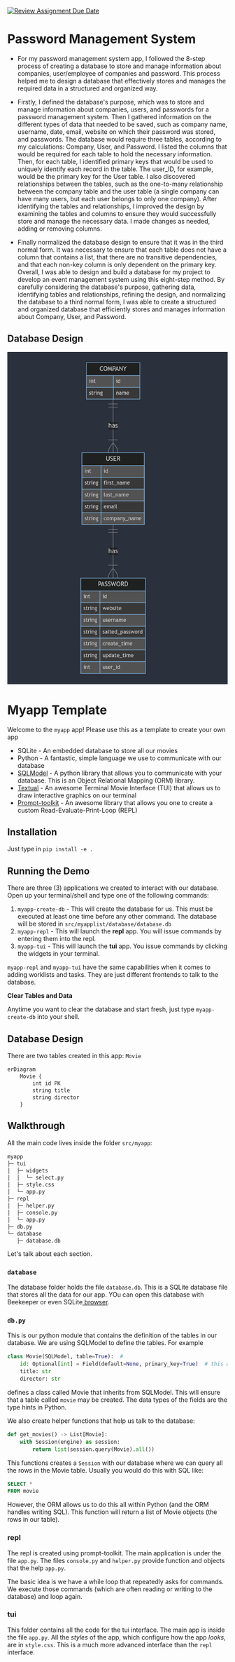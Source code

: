 [![Review Assignment Due Date](https://classroom.github.com/assets/deadline-readme-button-24ddc0f5d75046c5622901739e7c5dd533143b0c8e959d652212380cedb1ea36.svg)](https://classroom.github.com/a/8TvOoJPN)

# Password Management System
- For my password management system app, I followed the 8-step process of creating a database to store and manage information about companies, user/employee of companies and password. This process helped me to design a database that effectively stores and manages the required data in a structured and organized way. 
- Firstly, I defined the database's purpose, which was to store and manage information about companies, users, and passwords for a password management system. Then I gathered information on the different types of data that needed to be saved, such as company name, username, date, email, website on which their password was stored, and passwords. The database would require three tables, according to my calculations: Company, User, and Password. I listed the columns that would be required for each table to hold the necessary information. 
Then, for each table, I identified primary keys that would be used to uniquely identify each record in the table. The user_ID, for example, would be the primary key for the User table. I also discovered relationships between the tables, such as the one-to-many relationship between the company table and the user table (a single company can have many users, but each user belongs to only one company). After identifying the tables and relationships, I improved the design by examining the tables and columns to ensure they would successfully store and manage the necessary data. I made changes as needed, adding or removing columns.

- Finally normalized the database design to ensure that it was in the third normal form. It was necessary to ensure that each table does not have a column that contains a list, that there are no transitive dependencies, and that each non-key column is only dependent on the primary key. Overall, I was able to design and build a database for my project to develop an event management system using this eight-step method. By carefully considering the database's purpose, gathering data, identifying tables and relationships, refining the design, and normalizing the database to a third normal form, I was able to create a structured and organized database that efficiently stores and manages information about Company, User, and Password.

## Database Design

![ERDiagram](Screenshot%202023-04-25%20at%2022-11-29%20Online%20FlowChart%20&%20Diagrams%20Editor%20-%20Mermaid%20Live%20Editor.png)
# Myapp Template


Welcome to the `myapp` app! Please use this as a template to create your own app

- SQLite - An embedded database to store all our movies
- Python - A fantastic, simple language we use to communicate with our database
- [SQLModel](https://sqlmodel.tiangolo.com/) - A python library that allows you to communicate with your database. This is an Object Relational Mapping (ORM) library.
- [Textual](https://textual.textualize.io/) - An awesome Terminal Movie Interface (TUI) that allows us to draw interactive graphics on our terminal
- [Prompt-toolkit](https://github.com/prompt-toolkit/python-prompt-toolkit) - An awesome library that allows you one to create a custom Read-Evaluate-Print-Loop (REPL) 


## Installation

Just type in `pip install -e .`
## Running the Demo

There are three (3) applications we created to interact with our database. Open up your terminal/shell and type one of the following commands:

1. `myapp-create-db` - This will create the database for us. This must be executed at least one time before any other command. The database will be stored in `src/myapplist/database/database.db`
2. `myapp-repl` - This will launch the **repl** app. You will issue commands by entering them into the repl.
3. `myapp-tui` - This will launch the **tui** app. You issue commands by clicking the widgets in your terminal.


`myapp-repl` and `myapp-tui` have the same capabilities when it comes to adding worklists and tasks. They are just different frontends to talk to the database. 

**Clear Tables and Data**

Anytime you want to clear the database and start fresh, just type `myapp-create-db` into your shell.

## Database Design

There are two tables created in this app: `Movie`

```mermaid
erDiagram
    Movie {
        int id PK
        string title
        string director
    }
```

## Walkthrough

All the main code lives inside the folder `src/myapp`:

```
myapp
├─ tui
│  ├─ widgets
│  │  └─ select.py
│  ├─ style.css
│  └─ app.py
├─ repl
│  ├─ helper.py
│  ├─ console.py
│  └─ app.py
├─ db.py
└─ database
   ├─ database.db
```

Let's talk about each section.

### `database`

The database folder holds the file `database.db`. This is a SQLite database file that stores all the data for our app. YOu can open this database with Beekeeper or even SQLite[ browser](https://sqlitebrowser.org/). 

### `db.py`

This is our python module that contains the definition of the tables in our database. We are using SQLModel to define the tables. For example

```python
class Movie(SQLModel, table=True):  # 
    id: Optional[int] = Field(default=None, primary_key=True)  # this will autoincrement by default
    title: str
    director: str 
```
defines a class called Movie that inherits from SQLModel. This will ensure that a table called `movie` may be created. The data types of the fields are the type hints in Python.

We also create helper functions that help us talk to the database:

```python
def get_movies() -> List[Movie]:
    with Session(engine) as session:
        return list(session.query(Movie).all())
```

This functions creates a `Session` with our database where we can query all the rows in the Movie table. Usually you would do this with SQL like:

```sql
SELECT *
FROM movie
```

However, the ORM allows us to do this all within Python (and the ORM handles writing SQL). This function will return a list of Movie objects (the rows in our table).


### repl

The repl is created using prompt-toolkit. The main application is under the file `app.py`. The files `console.py` and `helper.py` provide function and objects that the help `app.py`.

The basic idea is we have a while loop that repeatedly asks for commands. We execute those commands (which are often reading or writing to the database) and loop again.

### tui

This folder contains all the code for the tui interface. The main app is inside the file `app.py`. All the *styles* of the app, which configure how the app *looks*, are in `style.css`. This is a much more advanced interface than the `repl` interface.



